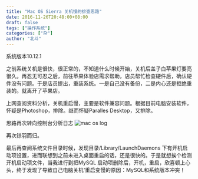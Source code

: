 ```yaml
---
title: "Mac OS Sierra 关机慢的排查思路"
date: 2016-11-26T20:48:00+08:00
draft: false
tags: ["操作系统"]
categories: ["杂"]
author: "北斗"
---
```


系统版本10.12.1

之前系统关机是很快，很正常的，不知道什么时候开始，关机后盖子白苹果灯要亮很久。再忍无可忍之后，前往苹果体验店需求帮助，店员帮忙检查硬件后，确认硬件没有问题。于是店员提出，重装系统。一是自己没有备份，二是内心还是拒绝重装的。就离开了苹果店。



上网查阅资料分析，关机重启慢，主要是软件兼容问题。根据目前电脑安装软件，怀疑是Photoshop，排除。继而怀疑Paralles Desktop，又排除。



思路再次转向控制台分析日志
![mac os log](/media/images/2016/macos.png)

再次铩羽而归。



最后再查阅系统文件目录时候，发现目录/Library/LaunchDaemons 下有开机启动项设置，进而联想到之前未进入桌面重启的话，还是很快的。于是就想挨个检测开机启动项文件，当我进行到把MySQL 启动项删除后，开机，重启，欣喜顿上心头，终于发现了导致自己电脑关机‘重启变慢的原因：MySQL和系统版本冲突！